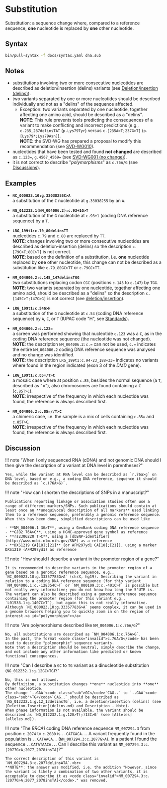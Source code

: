 # Substitution

<!-- ## Definition -->

Substitution: a sequence change where, compared to a reference sequence, **one** nucleotide is replaced by **one** other nucleotide.

## Syntax

```sh exec="true"
bin/pull-syntax -f docs/syntax.yaml dna.sub
```

## Notes

- substitutions involving two or more consecutive nucleotides are described as deletion/insertion (delins) variants (see [Deletion/insertion (delins)](delins.md)).
- two variants separated by one or more nucleotides should be described individually and not as a "delins" of the sequence affected.
    - Exception: two variants separated by one nucleotide, together affecting one amino acid, should be described as a "delins".<br>
      **NOTE**: This rule prevents tools predicting the consequences of a variant to make conflicting and incorrect predictions (e.g., `c.235_237delinsTAT` (`p.Lys79Tyr`) versus `c.[235A>T;237G>T]` (`p.[Lys79*;Lys79Asn]`).<br>
      **NOTE**: the SVD-WG has prepared a proposal to modify this recommendation (see [SVD-WG010](../../consultation/SVD-WG010.md)).
- nucleotides that have been tested and found **not changed** are described as `c.123=`, `g.4567_4569=` (see [SVD-WG001 (no change)](../../consultation/SVD-WG001.md)).
- it is not correct to describe "_polymorphisms_" as <code class="invalid">c.76A/G</code> (see [Discussions](#polymorphism)).

## Examples

- **`NC_000023.10:g.33038255C>A`**<br>
  a substitution of the `C` nucleotide at `g.33038255` by an `A`.

- **`NG_012232.1(NM_004006.2):c.93+1G>T`**<br>
  a substitution of the `G` nucleotide at `c.93+1` (coding DNA reference sequence) by a `T`.

- **`LRG_199t1:c.79_80delinsTT`**<br>
  nucleotides `c.79` and `c.80` are replaced by `TT`.<br>
  **NOTE**: changes involving two or more consecutive nucleotides are described as deletion-insertion (delins) so the description <code class="invalid">c.[79G>T;80C>T]</code> is not correct.<br>
  **NOTE**: based on the definition of a substitution, i.e. **one** nucleotide replaced by **one** other nucleotide, this change can not be described as a substitution like <code class="invalid">c.79_80GC>TT</code> or <code class="invalid">c.79GC>TT</code>.

- **`NM_004006.2:c.145_147delinsTGG`**<br>
  two substitutions replacing codon `CGC` (positions `c.145` to `c.147`) by `TGG`.<br>
  **NOTE**: two variants separated by one nucleotide, together affecting one amino acid, should be described as a "delins" so the description <code class="invalid">c.[145C>T;147C>G]</code> is not correct (see [deletion/insertion](delins.md)).

- **`LRG_199t1:c.54G>H`**<br>
  a substitution of the `G` nucleotide at `c.54` (coding DNA reference sequence) by `A`, `C`, or `T` (IUPAC code "H", see [Standards](../../background/standards.md)).

- **`NM_004006.2:c.123=`**<br>
  a screen was performed showing that nucleotide `c.123` was a `C`, as in the coding DNA reference sequence (the nucleotide was not changed).<br>
  **NOTE**: the description `NM_004006.2:c.=` can not be used, `c.=` indicates the entire `NM_004006.2` coding DNA reference sequence was analysed and no change was identified.<br>
  **NOTE**: the description `LRG_199t1:c.94-23_188+33=` indicates no variants where found in the region indicated (exon 3 of the _DMD_ gene).

- **`LRG_199t1:c.85=/T>C`**<br>
  a mosaic case where at position `c.85`, besides the normal sequence (a `T`, described as "="), also chromosomes are found containing a `C` (`c.85T>C`).<br>
  **NOTE**: irrespective of the frequency in which each nucleotide was found, the reference is always described first.

- **`NM_004006.2:c.85=//T>C`**<br>
  a chimeric case, i.e. the sample is a mix of cells containing `c.85=` and `c.85T>C`.<br>
  **NOTE**: irrespective of the frequency in which each nucleotide was found, the reference is always described first.

## Discussion

!!! note "When I only sequenced RNA (cDNA) and not genomic DNA should I then give the description of a variant at DNA level in parentheses?"

    Yes, while the variant at RNA level can be described as `r.76a>g` on DNA level, based on e.g., a coding DNA reference, sequence it should be described as `c.(76A>G)`.

!!! note "How can I shorten the descriptions of SNPs in a manuscript?"

    Publications reporting linkage or association studies often use a range of different markers/SNPs. Such publications should contain at least once an **unequivocal description of all markers** used linking them to a reference sequence, preferably a genomic reference sequence. When this has been done, simplified descriptions can be used like

    - **NM_004006.1 3G>T**, using a GenBank coding DNA reference sequence
    - **GJB2 76A>C**, using a HGNC-approved gene symbol as reference
    - **rs2306220 T>C**, using a [dbSNP-identifier](http://www.ncbi.nlm.nih.gov/SNP) as a reference
    - **DXS1219 CA[18];[21]** (or AFM297yd1 CA[18];[21]), using a marker DXS1219 (AFM297yd1) as reference

!!! note "How should I describe a variant in the promoter region of a gene?"

    It is recommended to describe variants in the promoter region of a gene based on a genomic reference sequence, e.g., `NC_000023.10:g.33357783G>A` (chrX, hg19). Describing the variant in relation to a coding DNA reference sequence (for this variant `NM_004006.1:c.-128354C>T` or `NM_000109.3:c.-401C>T` is possible but not really very informative; you do not know how long the 5'UTR is. The variant can also be described using a genomic reference sequence containing the promoter region (for this variant e.g., `L01538.1:g.1407C>T`), but again this is not really informative. Although `NC_000023.10:g.33357783G>A` seems complex, it can be used in a genome browsers helping you to quickly zoom in on the region of interest.<a id="polymorphism"></a>

!!! note "Are polymorphisms described like <code class="invalid">NM_004006.1:c.76A/G</code>?"

    No, all substitutions are described as `NM_004006.1:c.76A>G`.
    In the past, the format <code class="invalid">c.76A/G</code> has been used to describe "polymorphic" sequence variants.
    Note that a description should be neutral, simply describe the change, and not include any other information like predicted or known functional consequences.

!!! note "Can I describe a `GC` to `TG` variant as a dinucleotide substitution (<code class="invalid">NG_012232.1:g.12GC>TG</code>)?"

    No, this is not allowed.
    By definition, a substitution changes **one** nucleotide into **one** other nucleotide.
    The change `..GAA`<code class="sub">GC</code>`CAG..` to `..GAA`<code class="sub">TG</code>`CAG..` should be described as `NG_012232.1:g.12_13delinsTG`, i.e. a deletion/insertion (delins) (see [Deletion-Insertion](delins.md) and Description - Note).
    When phase information is not available, the variant should be described as `NG_012232.1:g.12G>T(;)13C>G` (see [Alleles](alleles.md)).

!!! note "The _BRCA1_ coding DNA reference sequence `NM_007294.3` from position `c.2074` to `c.2080` is `..CAT`<code class="sub">G</code>`ACA..`. A variant frequently found in the population is `..CAT`<code class="sub">A</code>`ACA..` (`NM_007294.3:c.2077G>A`). In a patient I found the sequence `..CAT`<code class="sub">A</code><code class="ins">TA</code>`ACA..`. Can I describe this variant as <code class="invalid">NM_007294.3:c.[2077G>A;2077_2078insTA]</code>?"

    The correct description of this variant is `NM_007294.3:c.2077delinsATA`.<br>
    **NOTE**: the answer was modified, i.e. the addition "However, since the variant is likely a combination of two other variants, it is acceptable to describe it as <code class="invalid">NM_007294.3:c.[2077G>A;2077_2078insTA]</code>." was removed.
